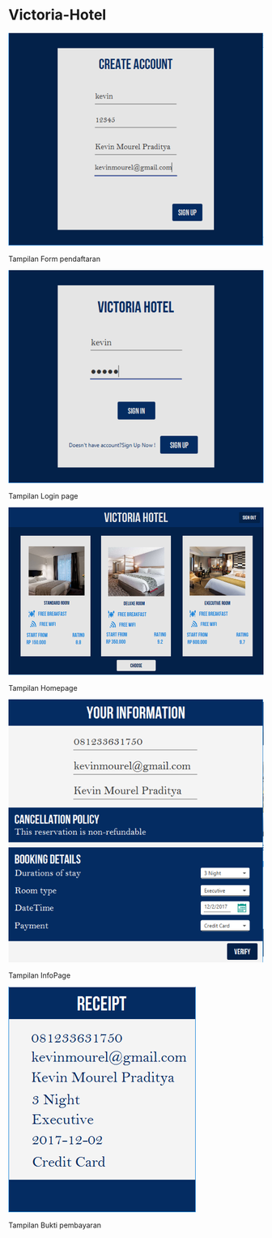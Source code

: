 # Victoria-Hotel
![alt text](src/1.PNG)

Tampilan Form pendaftaran

![alt text](src/2.PNG)

Tampilan Login page

![alt text](src/3.PNG)

Tampilan Homepage

![alt text](src/4.PNG)

Tampilan InfoPage

![alt text](src/5.PNG)

Tampilan Bukti pembayaran
